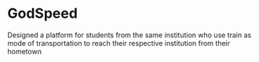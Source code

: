 # GodSpeed
Designed a platform for students from the same institution who use train as mode of transportation to reach their respective institution from their hometown
